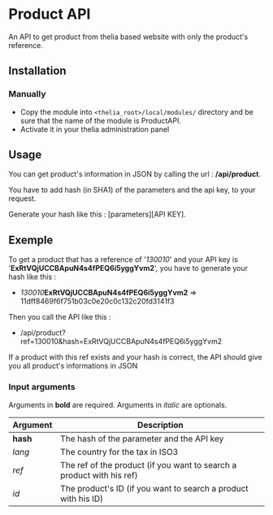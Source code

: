 # Product API

An API to get product from thelia based website with only the product's reference. 

## Installation

### Manually

* Copy the module into ```<thelia_root>/local/modules/``` directory and be sure that the name of the module is ProductAPI.
* Activate it in your thelia administration panel

## Usage

You can get product's information in JSON by calling the url : **/api/product**.

You have to add hash (in SHA1) of the parameters and the api key, to your request.

Generate your hash like this : [parameters][API KEY].

## Exemple

To get a product that has a reference of '*130010*' and your API key is '**ExRtVQjUCCBApuN4s4fPEQ6i5yggYvm2**',
you have to generate your hash like this :
- *130010***ExRtVQjUCCBApuN4s4fPEQ6i5yggYvm2** => 11dff8469f6f751b03c0e20c0c132c20fd3141f3

Then you call the API like this : 
- /api/product?ref=130010&hash=ExRtVQjUCCBApuN4s4fPEQ6i5yggYvm2

If a product with this ref exists and your hash is correct, the API should give you all product's informations
in JSON

### Input arguments

Arguments in **bold** are required.
Arguments in *italic* are optionals.

|Argument |Description |
|---      |--- |
|**hash** | The hash of the parameter and the API key |
|*lang*   | The country for the tax in ISO3           |
|*ref*    | The ref of the product (if you want to search a product with his ref) |
|*id*     | The product's ID (if you want to search a product with his ID) |